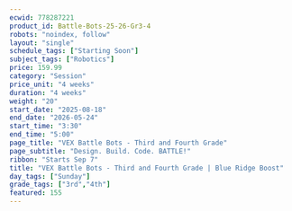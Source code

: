 ```yaml
---
ecwid: 778287221
product_id: Battle-Bots-25-26-Gr3-4
robots: "noindex, follow"
layout: "single"
schedule_tags: ["Starting Soon"]
subject_tags: ["Robotics"]
price: 159.99
category: "Session"
price_unit: "4 weeks"
duration: "4 weeks"
weight: "20"
start_date: "2025-08-18"
end_date: "2026-05-24"
start_time: "3:30"
end_time: "5:00"
page_title: "VEX Battle Bots - Third and Fourth Grade"
page_subtitle: "Design. Build. Code. BATTLE!"
ribbon: "Starts Sep 7"
title: "VEX Battle Bots - Third and Fourth Grade | Blue Ridge Boost"
day_tags: ["Sunday"]
grade_tags: ["3rd","4th"]
featured: 155
---
```

